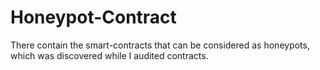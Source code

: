 # Honeypot-Contract

There contain the smart-contracts that can be considered as honeypots, which was discovered while I audited contracts.

